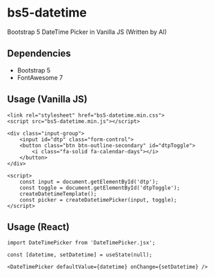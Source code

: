 # bs5-datetime
Bootstrap 5 DateTime Picker in Vanilla JS (Written by AI)

## Dependencies

- Bootstrap 5
- FontAwesome 7

## Usage (Vanilla JS)

```
<link rel="stylesheet" href="bs5-datetime.min.css">
<script src="bs5-datetime.min.js"></script>

<div class="input-group">
    <input id="dtp" class="form-control">
    <button class="btn btn-outline-secondary" id="dtpToggle">
        <i class="fa-solid fa-calendar-days"></i>
    </button>
</div>

<script>
    const input = document.getElementById('dtp');
    const toggle = document.getElementById('dtpToggle');
    createDatetimeTemplate();
    const picker = createDatetimePicker(input, toggle);
</script>
```

## Usage (React)

```
import DateTimePicker from 'DateTimePicker.jsx';

const [datetime, setDatetime] = useState(null);

<DateTimePicker defaultValue={datetime} onChange={setDatetime} />
```